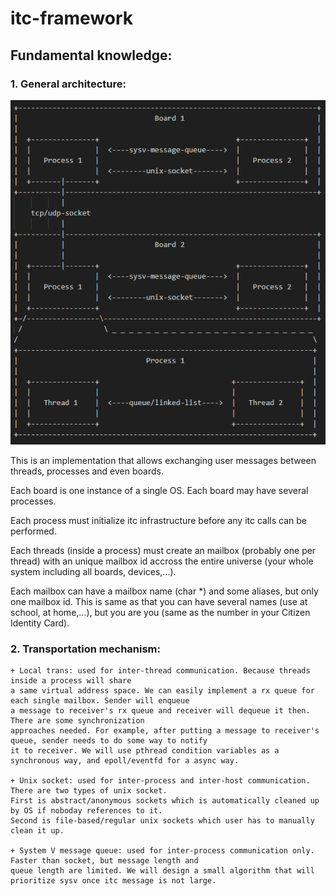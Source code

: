 # itc-framework

## Fundamental knowledge:
### 1. General architecture:

![](./assets/itc-architecture.png?raw=true)

This is an implementation that allows exchanging user messages between threads, processes and even boards.

Each board is one instance of a single OS. Each board may have several processes.

Each process must initialize itc infrastructure before any itc calls can be performed.

Each threads (inside a process) must create an mailbox (probably one per thread) with an unique mailbox id accross
the entire universe (your whole system including all boards, devices,...).

Each mailbox can have a mailbox name (char *) and some aliases, but only one mailbox id. This is same as that
you can have several names (use at school, at home,...), but you are you (same as the number
in your Citizen Identity Card).


### 2. Transportation mechanism:
    + Local trans: used for inter-thread communication. Because threads inside a process will share
    a same virtual address space. We can easily implement a rx queue for each single mailbox. Sender will enqueue
    a message to receiver's rx queue and receiver will dequeue it then. There are some synchronization
    approaches needed. For example, after putting a message to receiver's queue, sender needs to do some way to notify
    it to receiver. We will use pthread condition variables as a synchronous way, and epoll/eventfd for a async way.
    
    + Unix socket: used for inter-process and inter-host communication. There are two types of unix socket.
    First is abstract/anonymous sockets which is automatically cleaned up by OS if noboday references to it.
    Second is file-based/regular unix sockets which user has to manually clean it up.
    
    + System V message queue: used for inter-process communication only. Faster than socket, but message length and
    queue length are limited. We will design a small algorithm that will prioritize sysv once itc message is not large.

